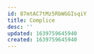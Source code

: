 ```yaml
---
id: 87mtAC7tMz5RbWGGIsqiY
title: Complice
desc: ''
updated: 1639759645940
created: 1639759645940
---
```


